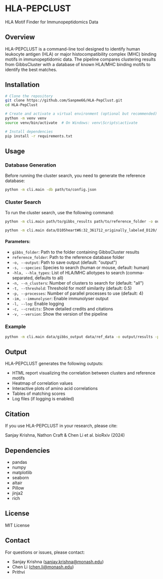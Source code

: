 # HLA-PEPCLUST

HLA Motif Finder for Immunopeptidomics Data

## Overview

HLA-PEPCLUST is a command-line tool designed to identify human leukocyte antigen (HLA) or major histocompatibility complex (MHC) binding motifs in immunopeptidomic data. The pipeline compares clustering results from GibbsCluster with a database of known HLA/MHC binding motifs to identify the best matches.

## Installation

```bash
# Clone the repository
git clone https://github.com/Sanpme66/HLA-PepClust.git
cd HLA-PepClust

# Create and activate a virtual environment (optional but recommended)
python -m venv venv
source venv/bin/activate  # On Windows: venv\Scripts\activate

# Install dependencies
pip install -r requirements.txt
```

## Usage

### Database Generation

Before running the cluster search, you need to generate the reference database:

```bash
python -m cli.main -db path/to/config.json
```

### Cluster Search

To run the cluster search, use the following command:

```bash
python -m cli.main path/to/gibbs_results path/to/reference_folder -o output/path -s species -hla HLA1,HLA2 -n num_clusters
```
```bash
python -m cli.main data/D105heartW6:32_361712_originally_labeled_D120/ data/ref_data/Gibbs_motifs_human -o output/resultsD105 -s human -n 6
```

#### Parameters:

- `gibbs_folder`: Path to the folder containing GibbsCluster results
- `reference_folder`: Path to the reference database folder
- `-o, --output`: Path to save output (default: "output")
- `-s, --species`: Species to search (human or mouse, default: human)
- `-hla, --hla_types`: List of HLA/MHC allotypes to search (comma-separated, defaults to all)
- `-n, --n_clusters`: Number of clusters to search for (default: "all")
- `-t, --threshold`: Threshold for motif similarity (default: 0.5)
- `-p, --processes`: Number of parallel processes to use (default: 4)
- `-im, --immunolyser`: Enable immunolyser output
- `-l, --log`: Enable logging
- `-c, --credits`: Show detailed credits and citations
- `-v, --version`: Show the version of the pipeline

### Example

```bash
python -m cli.main data/gibbs_output data/ref_data -o output/results -p 6 -hla A0101,A0201,B0702 -s human -n 6 --log -im
```

## Output

HLA-PEPCLUST generates the following outputs:

- HTML report visualizing the correlation between clusters and reference motifs
- Heatmap of correlation values
- Interactive plots of amino acid correlations
- Tables of matching scores
- Log files (if logging is enabled)

## Citation

If you use HLA-PEPCLUST in your research, please cite:

Sanjay Krishna, Nathon Craft & Chen Li et al. bioRxiv (2024)

## Dependencies

- pandas
- numpy
- matplotlib
- seaborn
- altair
- Pillow
- jinja2
- rich

## License

MIT License

## Contact

For questions or issues, please contact:
- Sanjay Krishna (sanjay.krishna@monash.edu)
- Chen Li (chen.li@monash.edu)
- Prithvi